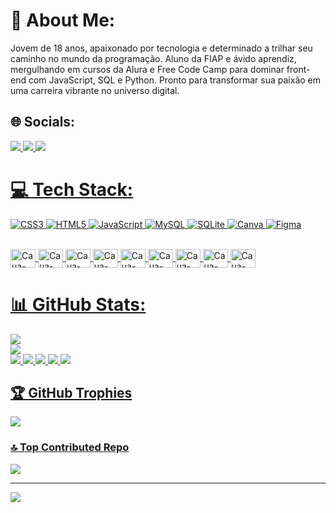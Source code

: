 # 💫 About Me:
Jovem de 18 anos, apaixonado por tecnologia e determinado a trilhar seu caminho no mundo da programação. Aluno da FIAP e ávido aprendiz, mergulhando em cursos da Alura e Free Code Camp para dominar front-end com JavaScript, SQL e Python. Pronto para transformar sua paixão em uma carreira vibrante no universo digital.


## 🌐 Socials:
<div>
  <a href="malito:contato@caua.marcelo.machado@gmail.com" target="_blank"><img src="https://img.shields.io/badge/Gmail-D14836?style=for-the-badge&logo=gmail&logoColor=white" target="_blank"</a>
  <a href="https://www.linkedin.com/in/cau%C3%A3-marcelo-machado-93b8a5263/" target="_blank"><img src="https://img.shields.io/badge/LinkedIn-0077B5?style=for-the-badge&logo=linkedin&logoColor=white" target="_blank"</a>
  <a href="https://instagram.com/_ca_machad0" target="_blank"><img src="https://img.shields.io/badge/Instagram-E4405F?style=for-the-badge&logo=instagram&logoColor=white
" target="_blank"</a>
</div>

# 💻 Tech Stack:
![CSS3](https://img.shields.io/badge/css3-%231572B6.svg?style=for-the-badge&logo=css3&logoColor=white) ![HTML5](https://img.shields.io/badge/html5-%23E34F26.svg?style=for-the-badge&logo=html5&logoColor=white) ![JavaScript](https://img.shields.io/badge/javascript-%23323330.svg?style=for-the-badge&logo=javascript&logoColor=%23F7DF1E) ![MySQL](https://img.shields.io/badge/mysql-%2300000f.svg?style=for-the-badge&logo=mysql&logoColor=white) ![SQLite](https://img.shields.io/badge/sqlite-%2307405e.svg?style=for-the-badge&logo=sqlite&logoColor=white) ![Canva](https://img.shields.io/badge/Canva-%2300C4CC.svg?style=for-the-badge&logo=Canva&logoColor=white) ![Figma](https://img.shields.io/badge/figma-%23F24E1E.svg?style=for-the-badge&logo=figma&logoColor=white)

<div style="display: inline_block"><br>
  <img align="center" alt="Caua-JS" height="30" width="40" src="https://cdn.jsdelivr.net/gh/devicons/devicon@latest/icons/javascript/javascript-original.svg" />
  <img align="center" alt="Caua-TS" height="30" width="40" src="https://cdn.jsdelivr.net/gh/devicons/devicon@latest/icons/typescript/typescript-original.svg" />
  <img align="center" alt="Caua-HTML" height="30" width="40" src="https://cdn.jsdelivr.net/gh/devicons/devicon@latest/icons/html5/html5-original.svg" />
  <img align="center" alt="Caua-CSS" height="30" width="40" src="https://cdn.jsdelivr.net/gh/devicons/devicon@latest/icons/css3/css3-original.svg" />
  <img align="center" alt="Caua-PYTHON" height="30" width="40" src="https://cdn.jsdelivr.net/gh/devicons/devicon@latest/icons/python/python-original.svg" />
  <img align="center" alt="Caua-REACT" height="30" width="40" src="https://cdn.jsdelivr.net/gh/devicons/devicon@latest/icons/react/react-original.svg" />
  <img align="center" alt="Caua-GITHUB" height="30" width="40" src="https://cdn.jsdelivr.net/gh/devicons/devicon@latest/icons/github/github-original.svg" />
  <img align="center" alt="Caua-SQLD" height="30" width="40" src="https://cdn.jsdelivr.net/gh/devicons/devicon@latest/icons/sqldeveloper/sqldeveloper-original.svg" />
  <img align="center" alt="Caua-SQLITE" height="30" width="40" src="https://cdn.jsdelivr.net/gh/devicons/devicon@latest/icons/sqlite/sqlite-original.svg" />
</div>

# 📊 GitHub Stats:
![](https://github-readme-stats.vercel.app/api?username=CauaMachad0&theme=dark&hide_border=false&include_all_commits=true&count_private=true)<br/>
![](https://github-readme-streak-stats.herokuapp.com/?user=CauaMachad0&theme=dark&hide_border=false)<br/>
![](https://github-readme-stats.vercel.app/api?username=CauaMachad0&show=reviews,discussions_started,discussions_answered,prs_merged,prs_merged_percentage)
![](https://github-readme-stats.vercel.app/api?username=CauaMachad0&show_icons=true)
![](https://github-readme-stats.vercel.app/api/top-langs/?username=CauaMachad0&theme=dark&hide_border=false&include_all_commits=true&count_private=true&layout=compact)
![](https://github-readme-stats.vercel.app/api?username=CauaMachad0&show_icons=true&theme=neon)
![](https://github-readme-stats.vercel.app/api?username=CauaMachad0&show_icons=true&bg_color=00000000)

## 🏆 GitHub Trophies
![](https://github-profile-trophy.vercel.app/?username=CauaMachad0&theme=radical&no-frame=false&no-bg=true&margin-w=4)

### 🔝 Top Contributed Repo
![](https://github-contributor-stats.vercel.app/api?username=CauaMachad0&limit=5&theme=dark&combine_all_yearly_contributions=true)

---
[![](https://visitcount.itsvg.in/api?id=CauaMachad0&icon=5&color=0)](https://visitcount.itsvg.in)

<!-- Proudly created with GPRM ( https://gprm.itsvg.in ) -->
